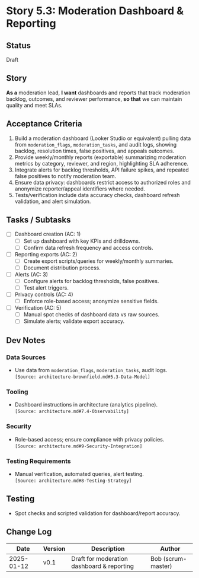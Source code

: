 
# Story 5.3: Moderation Dashboard & Reporting

## Status
Draft

## Story
**As a** moderation lead,
**I want** dashboards and reports that track moderation backlog, outcomes, and reviewer performance,
**so that** we can maintain quality and meet SLAs.

## Acceptance Criteria
1. Build a moderation dashboard (Looker Studio or equivalent) pulling data from `moderation_flags`, `moderation_tasks`, and audit logs, showing backlog, resolution times, false positives, and appeals outcomes.  
2. Provide weekly/monthly reports (exportable) summarizing moderation metrics by category, reviewer, and region, highlighting SLA adherence.  
3. Integrate alerts for backlog thresholds, API failure spikes, and repeated false positives to notify moderation team.  
4. Ensure data privacy: dashboards restrict access to authorized roles and anonymize reporter/appeal identifiers where needed.  
5. Tests/verification include data accuracy checks, dashboard refresh validation, and alert simulation.

## Tasks / Subtasks
- [ ] Dashboard creation (AC: 1)  
  - [ ] Set up dashboard with key KPIs and drilldowns.  
  - [ ] Confirm data refresh frequency and access controls.  
- [ ] Reporting exports (AC: 2)  
  - [ ] Create export scripts/queries for weekly/monthly summaries.  
  - [ ] Document distribution process.  
- [ ] Alerts (AC: 3)  
  - [ ] Configure alerts for backlog thresholds, false positives.  
  - [ ] Test alert triggers.  
- [ ] Privacy controls (AC: 4)  
  - [ ] Enforce role-based access; anonymize sensitive fields.  
- [ ] Verification (AC: 5)  
  - [ ] Manual spot checks of dashboard data vs raw sources.  
  - [ ] Simulate alerts; validate export accuracy.

## Dev Notes
### Data Sources
- Use data from `moderation_flags`, `moderation_tasks`, audit logs.  
  `[Source: architecture-brownfield.md#5.3-Data-Model]`

### Tooling
- Dashboard instructions in architecture (analytics pipeline).  
  `[Source: architecture.md#7.4-Observability]`

### Security
- Role-based access; ensure compliance with privacy policies.  
  `[Source: architecture.md#9-Security-Integration]`

### Testing Requirements
- Manual verification, automated queries, alert testing.  
  `[Source: architecture.md#8-Testing-Strategy]`

## Testing
- Spot checks and scripted validation for dashboard/report accuracy.

## Change Log
| Date | Version | Description | Author |
| --- | --- | --- | --- |
| 2025-01-12 | v0.1 | Draft for moderation dashboard & reporting | Bob (scrum-master) |
